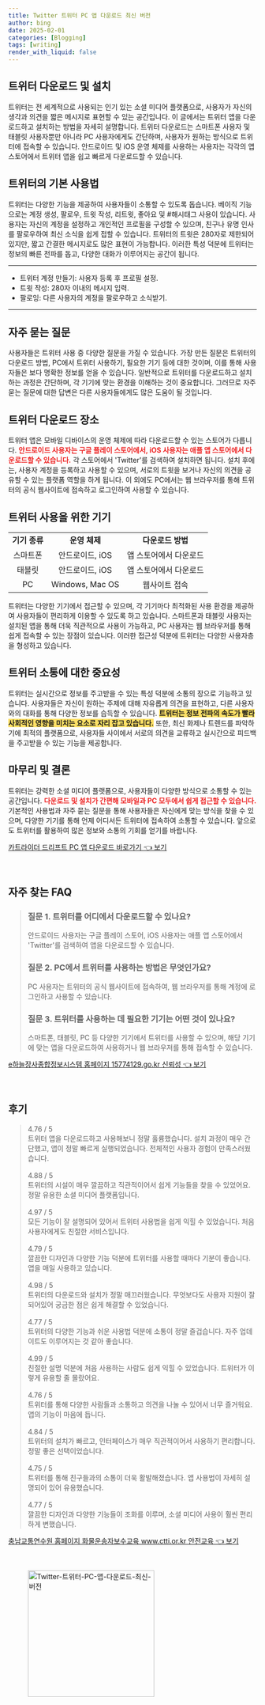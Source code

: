 ```yaml
---
title: Twitter 트위터 PC 앱 다운로드 최신 버전
author: bing
date: 2025-02-01
categories: [Blogging]
tags: [writing]
render_with_liquid: false
---
```



<h2 id='트위터_다운로드_및_설치'>트위터 다운로드 및 설치</h2>

<p>트위터는 전 세계적으로 사용되는 인기 있는 소셜 미디어 플랫폼으로, 사용자가 자신의 생각과 의견을 짧은 메시지로 표현할 수 있는 공간입니다. 이 글에서는 트위터 앱을 다운로드하고 설치하는 방법을 자세히 설명합니다. 트위터 다운로드는 스마트폰 사용자 및 태블릿 사용자뿐만 아니라 PC 사용자에게도 간단하며, 사용자가 원하는 방식으로 트위터에 접속할 수 있습니다. 안드로이드 및 iOS 운영 체제를 사용하는 사용자는 각각의 앱 스토어에서 트위터 앱을 쉽고 빠르게 다운로드할 수 있습니다. </p>

<h2 id='트위터의_기본_사용법'>트위터의 기본 사용법</h2>

<p>트위터는 다양한 기능을 제공하여 사용자들이 소통할 수 있도록 돕습니다. 베이직 기능으로는 계정 생성, 팔로우, 트윗 작성, 리트윗, 좋아요 및 #해시태그 사용이 있습니다. 사용자는 자신의 계정을 설정하고 개인적인 프로필을 구성할 수 있으며, 친구나 유명 인사를 팔로우하여 최신 소식을 쉽게 접할 수 있습니다. 트위터의 트윗은 280자로 제한되어 있지만, 짧고 간결한 메시지로도 많은 표현이 가능합니다. 이러한 특성 덕분에 트위터는 정보의 빠른 전파를 돕고, 다양한 대화가 이루어지는 공간이 됩니다.</p>

<hr />

<ul>
    <li>트위터 계정 만들기: 사용자 등록 후 프로필 설정.</li>
    <li>트윗 작성: 280자 이내의 메시지 입력.</li>
    <li>팔로잉: 다른 사용자의 계정을 팔로우하고 소식받기.</li>
</ul>

<hr />

<h2 id='자주_묻는_질문'>자주 묻는 질문</h2>

<p>사용자들은 트위터 사용 중 다양한 질문을 가질 수 있습니다. 가장 만든 질문은 트위터의 다운로드 방법, PC에서 트위터 사용하기, 필요한 기기 등에 대한 것이며, 이를 통해 사용자들은 보다 명확한 정보를 얻을 수 있습니다. 일반적으로 트위터를 다운로드하고 설치하는 과정은 간단하며, 각 기기에 맞는 환경을 이해하는 것이 중요합니다. 그러므로 자주 묻는 질문에 대한 답변은 다른 사용자들에게도 많은 도움이 될 것입니다.</p>

<h2 id='트위터_다운로드_장소'>트위터 다운로드 장소</h2>

<p>트위터 앱은 모바일 디바이스의 운영 체제에 따라 다운로드할 수 있는 스토어가 다릅니다. <b><span style="color: #ee2323;">안드로이드 사용자는 구글 플레이 스토어에서, iOS 사용자는 애플 앱 스토어에서 다운로드할 수 있습니다.</span></b> 각 스토어에서 'Twitter'를 검색하여 설치하면 됩니다. 설치 후에는, 사용자 계정을 등록하고 사용할 수 있으며, 서로의 트윗을 보거나 자신의 의견을 공유할 수 있는 플랫폼 역할을 하게 됩니다. 이 외에도 PC에서는 웹 브라우저를 통해 트위터의 공식 웹사이트에 접속하고 로그인하여 사용할 수 있습니다.</p>

<h2 id='트위터_사용을_위한_기기'>트위터 사용을 위한 기기</h2>

<table>
    <tr>
        <td style="text-align: center; height: 17px;"><b>기기 종류</b></td>
        <td style="text-align: center; height: 17px;"><b>운영 체제</b></td>
        <td style="text-align: center; height: 17px;"><b>다운로드 방법</b></td>
    </tr>
    <tr>
        <td style="text-align: center; height: 17px;">스마트폰</td>
        <td style="text-align: center; height: 17px;">안드로이드, iOS</td>
        <td style="text-align: center; height: 17px;">앱 스토어에서 다운로드</td>
    </tr>
    <tr>
        <td style="text-align: center; height: 17px;">태블릿</td>
        <td style="text-align: center; height: 17px;">안드로이드, iOS</td>
        <td style="text-align: center; height: 17px;">앱 스토어에서 다운로드</td>
    </tr>
    <tr>
        <td style="text-align: center; height: 17px;">PC</td>
        <td style="text-align: center; height: 17px;">Windows, Mac OS</td>
        <td style="text-align: center; height: 17px;">웹사이트 접속</td>
    </tr>
</table>

<p>트위터는 다양한 기기에서 접근할 수 있으며, 각 기기마다 최적화된 사용 환경을 제공하여 사용자들이 편리하게 이용할 수 있도록 하고 있습니다. 스마트폰과 태블릿 사용자는 설치된 앱을 통해 더욱 직관적으로 사용이 가능하고, PC 사용자는 웹 브라우저를 통해 쉽게 접속할 수 있는 장점이 있습니다. 이러한 접근성 덕분에 트위터는 다양한 사용자층을 형성하고 있습니다.</p>

<h2 id='트위터_소통에_대한_중요성'>트위터 소통에 대한 중요성</h2>

<p>트위터는 실시간으로 정보를 주고받을 수 있는 특성 덕분에 소통의 장으로 기능하고 있습니다. 사용자들은 자신이 원하는 주제에 대해 자유롭게 의견을 표현하고, 다른 사용자와의 대화를 통해 다양한 정보를 습득할 수 있습니다. <b><span style="background-color: #ffe066;">트위터는 정보 전파의 속도가 빨라 사회적인 영향을 미치는 요소로 자리 잡고 있습니다.</span></b> 또한, 최신 화제나 트렌드를 파악하기에 최적의 플랫폼으로, 사용자들 사이에서 서로의 의견을 교류하고 실시간으로 피드백을 주고받을 수 있는 기능을 제공합니다.</p>

<h2 id='마무리_및_결론'>마무리 및 결론</h2>

<p>트위터는 강력한 소셜 미디어 플랫폼으로, 사용자들이 다양한 방식으로 소통할 수 있는 공간입니다. <b><span style="color: #ee2323;">다운로드 및 설치가 간편해 모바일과 PC 모두에서 쉽게 접근할 수 있습니다.</span></b> 기본적인 사용법과 자주 묻는 질문을 통해 사용자들은 자신에게 맞는 방식을 찾을 수 있으며, 다양한 기기를 통해 언제 어디서든 트위터에 접속하여 소통할 수 있습니다. 앞으로도 트위터를 활용하여 많은 정보와 소통의 기회를 얻기를 바랍니다.</p>


<p><a class="click-button" title="카트라이더 드리프트 PC 앱 다운로드 바로가기" href="https://somered.github.io/posts/%EC%B9%B4%ED%8A%B8%EB%9D%BC%EC%9D%B4%EB%8D%94-%EB%93%9C%EB%A6%AC%ED%94%84%ED%8A%B8-PC-%EC%95%B1-%EB%8B%A4%EC%9A%B4%EB%A1%9C%EB%93%9C-%EB%B0%94%EB%A1%9C%EA%B0%80%EA%B8%B0/" rel="dofollow">카트라이더 드리프트 PC 앱 다운로드 바로가기 👈 보기</a></p><br>
<h2 id='자주_찾는_FAQ'>자주 찾는 FAQ</h2>
<div itemscope="" itemtype="https://schema.org/FAQPage"> 
<blockquote> 
<div itemscope="" itemprop="mainEntity" itemtype="https://schema.org/Question"> 
<h3 itemprop="name">질문 1. 트위터를 어디에서 다운로드할 수 있나요?</h3> 
<div itemscope="" itemprop="acceptedAnswer" itemtype="https://schema.org/Answer"> 
<span itemprop="text"> 
<p>안드로이드 사용자는 구글 플레이 스토어, iOS 사용자는 애플 앱 스토어에서 'Twitter'를 검색하여 앱을 다운로드할 수 있습니다.</p> 
</span> 
</div> 
</div> 

<div itemscope="" itemprop="mainEntity" itemtype="https://schema.org/Question"> 
<h3 itemprop="name">질문 2. PC에서 트위터를 사용하는 방법은 무엇인가요?</h3> 
<div itemscope="" itemprop="acceptedAnswer" itemtype="https://schema.org/Answer"> 
<span itemprop="text"> 
<p>PC 사용자는 트위터의 공식 웹사이트에 접속하여, 웹 브라우저를 통해 계정에 로그인하고 사용할 수 있습니다.</p> 
</span> 
</div> 
</div> 

<div itemscope="" itemprop="mainEntity" itemtype="https://schema.org/Question"> 
<h3 itemprop="name">질문 3. 트위터를 사용하는 데 필요한 기기는 어떤 것이 있나요?</h3> 
<div itemscope="" itemprop="acceptedAnswer" itemtype="https://schema.org/Answer"> 
<span itemprop="text"> 
<p>스마트폰, 태블릿, PC 등 다양한 기기에서 트위터를 사용할 수 있으며, 해당 기기에 맞는 앱을 다운로드하여 사용하거나 웹 브라우저를 통해 접속할 수 있습니다.</p> 
</span> 
</div> 
</div> 

</blockquote> 
</div>
<p><a class="click-button" title="e하늘장사종합정보시스템 홈페이지 15774129.go.kr 신뢰성" href="https://somered.github.io/posts/e%ED%95%98%EB%8A%98%EC%9E%A5%EC%82%AC%EC%A2%85%ED%95%A9%EC%A0%95%EB%B3%B4%EC%8B%9C%EC%8A%A4%ED%85%9C-%ED%99%88%ED%8E%98%EC%9D%B4%EC%A7%80-15774129.go.kr-%EC%8B%A0%EB%A2%B0%EC%84%B1/" rel="dofollow">e하늘장사종합정보시스템 홈페이지 15774129.go.kr 신뢰성 👈 보기</a></p><br>
<h2 id='후기'>후기</h2>
<div itemscope itemtype="https://schema.org/Product">
  <blockquote>
  <div itemprop="review" itemscope itemtype="https://schema.org/Review">
      <div itemprop="reviewRating" itemscope itemtype="https://schema.org/Rating"> <span itemprop="ratingValue">4.76</span> / <span itemprop="bestRating">5</span> </div>
      <span itemprop="reviewBody">트위터 앱을 다운로드하고 사용해보니 정말 훌륭했습니다. 설치 과정이 매우 간단했고, 앱이 정말 빠르게 실행되었습니다. 전체적인 사용자 경험이 만족스러웠습니다.</span>
  </div>
  <br>
  <div itemprop="review" itemscope itemtype="https://schema.org/Review">
      <div itemprop="reviewRating" itemscope itemtype="https://schema.org/Rating"> <span itemprop="ratingValue">4.88</span> / <span itemprop="bestRating">5</span> </div>
      <span itemprop="reviewBody">트위터의 시설이 매우 깔끔하고 직관적이어서 쉽게 기능들을 찾을 수 있었어요. 정말 유용한 소셜 미디어 플랫폼입니다.</span>
  </div>
  <br>
  <div itemprop="review" itemscope itemtype="https://schema.org/Review">
      <div itemprop="reviewRating" itemscope itemtype="https://schema.org/Rating"> <span itemprop="ratingValue">4.97</span> / <span itemprop="bestRating">5</span> </div>
      <span itemprop="reviewBody">모든 기능이 잘 설명되어 있어서 트위터 사용법을 쉽게 익힐 수 있었습니다. 처음 사용자에게도 친절한 서비스입니다.</span>
  </div>
  <br>
  <div itemprop="review" itemscope itemtype="https://schema.org/Review">
      <div itemprop="reviewRating" itemscope itemtype="https://schema.org/Rating"> <span itemprop="ratingValue">4.79</span> / <span itemprop="bestRating">5</span> </div>
      <span itemprop="reviewBody">깔끔한 디자인과 다양한 기능 덕분에 트위터를 사용할 때마다 기분이 좋습니다. 앱을 매일 사용하고 있습니다.</span>
  </div>
  <br>
  <div itemprop="review" itemscope itemtype="https://schema.org/Review">
      <div itemprop="reviewRating" itemscope itemtype="https://schema.org/Rating"> <span itemprop="ratingValue">4.98</span> / <span itemprop="bestRating">5</span> </div>
      <span itemprop="reviewBody">트위터의 다운로드와 설치가 정말 매끄러웠습니다. 무엇보다도 사용자 지원이 잘 되어있어 궁금한 점은 쉽게 해결할 수 있었습니다.</span>
  </div>
  <br>
  <div itemprop="review" itemscope itemtype="https://schema.org/Review">
      <div itemprop="reviewRating" itemscope itemtype="https://schema.org/Rating"> <span itemprop="ratingValue">4.77</span> / <span itemprop="bestRating">5</span> </div>
      <span itemprop="reviewBody">트위터의 다양한 기능과 쉬운 사용법 덕분에 소통이 정말 즐겁습니다. 자주 업데이트도 이루어지는 것 같아 좋습니다.</span>
  </div>
  <br>
  <div itemprop="review" itemscope itemtype="https://schema.org/Review">
      <div itemprop="reviewRating" itemscope itemtype="https://schema.org/Rating"> <span itemprop="ratingValue">4.99</span> / <span itemprop="bestRating">5</span> </div>
      <span itemprop="reviewBody">친절한 설명 덕분에 처음 사용하는 사람도 쉽게 익힐 수 있었습니다. 트위터가 이렇게 유용할 줄 몰랐어요.</span>
  </div>
  <br>
  <div itemprop="review" itemscope itemtype="https://schema.org/Review">
      <div itemprop="reviewRating" itemscope itemtype="https://schema.org/Rating"> <span itemprop="ratingValue">4.76</span> / <span itemprop="bestRating">5</span> </div>
      <span itemprop="reviewBody">트위터를 통해 다양한 사람들과 소통하고 의견을 나눌 수 있어서 너무 즐거워요. 앱의 기능이 마음에 듭니다.</span>
  </div>
  <br>
  <div itemprop="review" itemscope itemtype="https://schema.org/Review">
      <div itemprop="reviewRating" itemscope itemtype="https://schema.org/Rating"> <span itemprop="ratingValue">4.84</span> / <span itemprop="bestRating">5</span> </div>
      <span itemprop="reviewBody">트위터의 설치가 빠르고, 인터페이스가 매우 직관적이어서 사용하기 편리합니다. 정말 좋은 선택이었습니다.</span>
  </div>
  <br>
  <div itemprop="review" itemscope itemtype="https://schema.org/Review">
      <div itemprop="reviewRating" itemscope itemtype="https://schema.org/Rating"> <span itemprop="ratingValue">4.75</span> / <span itemprop="bestRating">5</span> </div>
      <span itemprop="reviewBody">트위터를 통해 친구들과의 소통이 더욱 활발해졌습니다. 앱 사용법이 자세히 설명되어 있어 유용했습니다.</span>
  </div>
  <br>
  <div itemprop="review" itemscope itemtype="https://schema.org/Review">
      <div itemprop="reviewRating" itemscope itemtype="https://schema.org/Rating"> <span itemprop="ratingValue">4.77</span> / <span itemprop="bestRating">5</span> </div>
      <span itemprop="reviewBody">깔끔한 디자인과 다양한 기능들이 조화를 이루며, 소셜 미디어 사용이 훨씬 편리하게 변했습니다.</span>
  </div>
  </blockquote>
</div>
<p><a class="click-button" title="충남교통연수원 홈페이지 화물운송자보수교육 www.ctti.or.kr 안전교육" href="https://somered.github.io/posts/%EC%B6%A9%EB%82%A8%EA%B5%90%ED%86%B5%EC%97%B0%EC%88%98%EC%9B%90-%ED%99%88%ED%8E%98%EC%9D%B4%EC%A7%80-%ED%99%94%EB%AC%BC%EC%9A%B4%EC%86%A1%EC%9E%90%EB%B3%B4%EC%88%98%EA%B5%90%EC%9C%A1-www.ctti.or.kr-%EC%95%88%EC%A0%84%EA%B5%90%EC%9C%A1/" rel="dofollow">충남교통연수원 홈페이지 화물운송자보수교육 www.ctti.or.kr 안전교육 👈 보기</a></p><br>
<figure class="image"><img src="https://somered.github.io/assets/img/thumbnail/Twitter-트위터-PC-앱-다운로드-최신-버전.webp" alt="Twitter-트위터-PC-앱-다운로드-최신-버전" width="256" height="256"></figure>